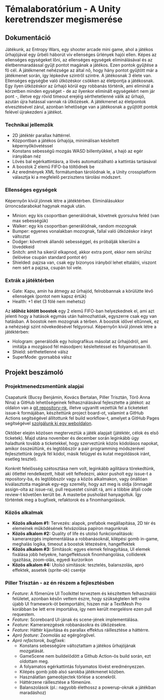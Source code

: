 # Témalaboratórium - A Unity keretrendszer megismerése

## Dokumentáció

Játékunk, az Entropy Wars, egy shooter arcade mini game, ahol a játékos űrhajójával egy űrbéli háborút vív ellenséges űrlények hajói ellen. Képes az ellenséges egységeket lőni, az ellenséges egységek eliminálásával és az életbenmaradással gyűjt pontot magának a játékos. Ezen pontok gyűjtése a fő cél. A játékmenet nehézsége az által nő, hogy hány pontot gyűjtött már a játékmenet során, így lépkedve szintről szintre. A játékosnak 3 élete van. Ellenséges egységbe való ütközéskor csökken az életpontja a játékosnak. Egy ilyen ütközéskor az űrhajó körül egy robbanás történik, ami eliminál a körzetben minden egységet - de az ilyenkor eliminált egységekért nem jár pont -, illetve egy rövid timeout erejéig sérthetetlenné válik az űrhajó, azután újra hatással vannak rá ütközések. A játékmenet az életpontok elvesztésével zárul, azonban lehetősége van a játékosnak a gyűjtött pontok felével újrakezdeni a játékot.

### Technikai jellemzők

- 2D játéktér parallax háttérrel.
- Központban a játékos űrhajója, minimálisan késleltett képernyőkövetéssel
- Konstans sebességű mozgás WASD billentyűkkel, a hajó az egér irányában néz
- Lövés bal egérkattintásra, a lövés automatizálható a kattintás tartásával
- A boostok 2 elemű FIFO-ba töltődnek be
- Az eredmények XML formátumban tárolódnak le, a Unity crossplatform választja ki a megfelelő perzisztens tárolási módszert.

### Ellenséges egységek

Képernyőn kívül jönnek létre a játéktérben. Eliminálásukkor űrroncsdarabokat hagynak maguk után.

- Minion: egy kis csoportban generálódnak, követnek gyorsulva feléd (van max sebességük)
- Walker: egy kis csoportban generálódnak, random mozognak
- Bumper: egyenes vonalakban mozognak, fallal való ütközéskor irányt változtat
- Dodger: követnek állandó sebességgel, és próbálják kikerülni a lövedékeid
- Snitch: amit ha sikerül elkapnod, akkor extra pont, ekkor nem sérülsz (lelövése csupán standard pontot ér)
- Shielded: pajzsa van, csak egy bizonyos irányból lehet eltalálni, viszont nem sért a pajzsa, csupán tol vele.

### Extrák a játéktérben

- Gate: Kapu, amin ha átmegy az űrhajód, felrobbannak a körülütte lévő ellenségek (pontot nem kapsz értük)
- Health: +1 élet (3 fölé nem mehetsz)

Az **időhöz kötött boostok** egy 2 elemű FIFO-ban helyezkednek el, ami azt jelenti hogy a hatások egymás után halmozhatóak, egyszerre csak egy van hatásban. A boostok nem mozognak a térben. A boostok idővel eltűnnek, ez a nehézségi szint növekedésével felgyorsul. Képernyőn kívül jönnek létre a játéktérben:

- Hologram: generálódik egy holografikus másolat az űrhajódról, ami imitálja a mozgásod fél másodperc késleltetéssel és folyamatosan lő.
- Shield: sérthetetlenné válsz
- SuperMode: gyorsabbá válsz

## Projekt beszámoló

### Projektmenedzsmentünk alapjai

Csapatunk (Bucsy Benjámin, Kovács Bertalan, Piller Trisztán, Törő Anna Nina) a GitHub lehetőségeinek felhasználásával fejlesztette a játékot: az oldalon van a [git repository-nk](https://github.com/triszt4n/unity-project/), illetve ugyanitt vezettük fel a ticketeket issue-k formájában, készítettünk project board-ot, valamint a GitHub Actions segítségével állítottunk fel build workflow-t, amelyet a GitHub Pages segítségével [szolgálunk ki egy weboldalon](https://triszt4n.github.io/unity-project/).

Október elején közösen megterveztük a játék alapjait (játéktér, célok és első ticketek). Majd utána november és december során leginkább úgy haladtunk tovább a ticketekkel, hogy szerveztünk közös kódolásos napokat, amikor összeültünk, és legtöbbször a pair programming módszerével fejlesztettünk (egyik fél kódol, másik felügyel és kutat megoldások iránt, esetleg tesztel).

Konkrét felelősség szétosztása nem volt, leginkább agilitásra törekedtünk, aki ötlettel rendelkezett, hibát vélt felfedezni, akkor pusholt egy issue-t a repository-ba, és legtöbbször vagy a közös alkalmakon, vagy önállóan kiválasztotta magának egy-egy személy, hogy azt meg is oldja (önmagát assign-olta az issue-ra), pull requestet csinált rá, ami a többie általi code review-t követően került be. A masterbe pusholást hanyagoltuk. Így történtek meg a bugfixek, refaktorok és a finomhangolások.

### Közös alkalmak

- **Közös alkalom #1:** Tervezés: alapok, prefabok megállapítása, 2D tér és elemeinek működésének felvázolása papíron magunknak
- **Közös alkalom #2:** Quality of life és utolsó funkcionalitások: kamerarezgés implementálása a robbanásoknál, kilépési gomb in-game, meghalás logika, timeout a boostok létezésére, hangeffektek
- **Közös alkalom #3:** Simítások: egyes elemek felnagyítása, UI elemek fixálása jobb helyekre, hangeffektusok finomhangolása, colliderek igazítása, zoom-olás, egyedi kurzorikon
- **Közös alkalom #4:** Utolsó simítások: tesztelés, balanszolás, apró effektek, assetek (sprite-ok) cseréje

### Piller Trisztán - az én részem a fejlesztésben

- *Feature*: A főmenüre UI Toolkittel terveztem és készítettem felhasználói felületet, azonban későn vettem észre, hogy szükségtelen lett volna újabb UI framework-öt beimportálni, hiszen már a TextMesh Pro korábban be lett erre importálva, így nem került mergelésre ezen pull requestem.
- *Feature*: Scoreboard UI-jának és scene-jének implementálása.
- *Feature*: Kamerarezgések robbanásokra és ütközésekre.
- *Feature*: Háttér kijavítása és parallax effektus ráillesztése a háttérre.
- *Apró feature*: Zoomolás az egérgörgővel.
- *Apró refactorok, bugfixek*:
  - Konstans sebességűre változtattam a játékos űrhajójának mozgatását.
  - GameScene nem buildelődött a Github Action-ös build során, ezt oldottam meg.
  - A folyamatos egérkattintás folyamatos lövést eredményezzen.
  - Kilépés gomb jobb alsó sarokba játékmenet közben.
  - Használatlan gameobjectek törlése a scenekről.
  - Háttérzene ráillesztése a főmenüre.
  - Balanszolások (pl.: nagyobb élethossz a powerup-oknak a játékban maradáshoz)
